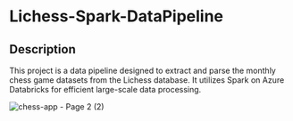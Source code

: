 # Lichess-Spark-DataPipeline

## Description

This project is a data pipeline designed to extract and parse the monthly chess game datasets from the Lichess database. 
It utilizes Spark on Azure Databricks for efficient large-scale data processing.


![chess-app - Page 2 (2)](https://github.com/hieuimba/Lichess-Spark-DataPipeline/assets/89481020/8b36b059-25fc-4b7f-9597-d1cdf8b9655d)
